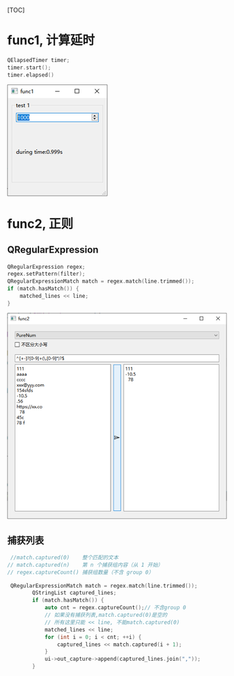 [TOC]

#  func1, 计算延时

```c++
QElapsedTimer timer;
timer.start();
timer.elapsed()
```

![image-20250529113054377](readMe.assets/image-20250529113054377.png)

#  func2, 正则

## QRegularExpression

```c++
QRegularExpression regex;
regex.setPattern(filter);
QRegularExpressionMatch match = regex.match(line.trimmed());
if (match.hasMatch()) {
    matched_lines << line;
}
```



![image-20250529112906581](readMe.assets/image-20250529112906581.png)

## 捕获列表

```c++
 //match.captured(0)	整个匹配的文本
// match.captured(n)	第 n 个捕获组内容（从 1 开始）
// regex.captureCount()	捕获组数量（不含 group 0）
```

```c++
 QRegularExpressionMatch match = regex.match(line.trimmed());
        QStringList captured_lines;
        if (match.hasMatch()) {
            auto cnt = regex.captureCount();// 不含group 0
            // 如果没有捕获列表,match.captured(0)是空的
            // 所有这里只能 << line, 不能match.captured(0)
            matched_lines << line;
            for (int i = 0; i < cnt; ++i) {
                captured_lines << match.captured(i + 1);
            }
            ui->out_capture->append(captured_lines.join(","));
        }
```

